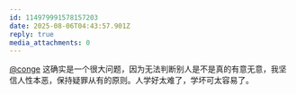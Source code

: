 ```yaml
---
id: 114979991578157203
date: 2025-08-06T04:43:57.901Z
reply: true
media_attachments: 0
---
```


[@conge](https://c.im/@conge) 这确实是一个很大问题，因为无法判断别人是不是真的有意无意，我坚信人性本恶，保持疑罪从有的原则。人学好太难了，学坏可太容易了。

